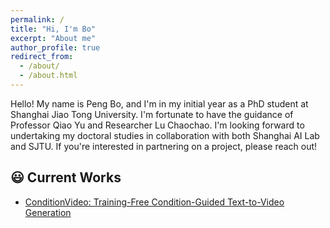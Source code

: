 ```yaml
---
permalink: /
title: "Hi, I'm Bo"
excerpt: "About me"
author_profile: true
redirect_from: 
  - /about/
  - /about.html
---
```

Hello! My name is Peng Bo, and I'm in my initial year as a PhD student at Shanghai Jiao Tong University. I'm fortunate to have the guidance of Professor Qiao Yu and Researcher Lu Chaochao. I'm looking forward to undertaking my doctoral studies in collaboration with both Shanghai AI Lab and SJTU. If you're interested in partnering on a project, please reach out!

## &#x1F603; Current Works
- [ConditionVideo: Training-Free Condition-Guided Text-to-Video Generation](https://pengbo807.github.io/conditionvideo.github.io/)

<!-- ## &#x2B50; Current Hobbies
### &#x1F3AC; Films & TV series
- [House of The Dragon](https://www.hbo.com/house-of-the-dragon)
- [Cyberpunk Edgerunners](https://www.netflix.com/title/81054853)
- [Stranger Things](https://www.netflix.com/lu-en/title/80057281)

### &#x1F4D3; Books
- The Moon and Sixpence -->
